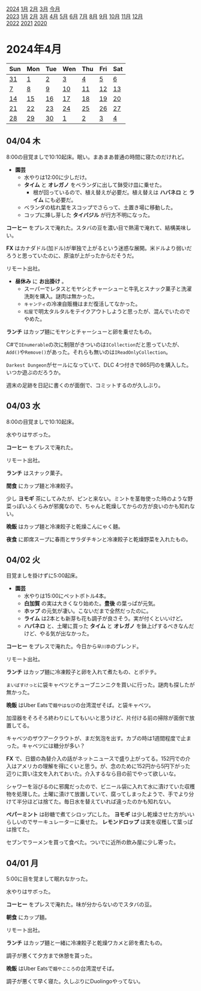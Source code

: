 [2024](README.md#2024) [1月](2024-01.md) [2月](2024-02.md) [3月](2024-03.md) [今月](2024-04.md)  
[2023](README.md#2023) [1月](2023-01.md) [2月](2023-02.md) [3月](2023-03.md) [4月](2023-04.md) [5月](2023-05.md) [6月](2023-06.md) [7月](2023-07.md) [8月](2023-08.md) [9月](2023-09.md) [10月](2023-10.md) [11月](2023-11.md) [12月](2023-12.md)  
[2022](README.md#2022) [2021](README.md#2021) [2020](README.md#2020)  

2024年4月
=========

|Sun|Mon|Tue|Wen|Thu|Fri|Sat|
|---|---|---|---|---|---|---|
|[31](2024-03.md#0331-日)|[1](#0401-月)|[2](#0402-火)|[3](#0403-水)|[4](#0404-木)|[5](#0405-金)|[6](#0406-土)|
|[7](#0407-日)|[8](#0408-月)|[9](#0409-火)|[10](#0410-水)|[11](#0411-木)|[12](#0412-金)|[13](#0413-土)|
|[14](#0414-日)|[15](#0415-月)|[16](#0416-火)|[17](#0417-水)|[18](#0418-木)|[19](#0419-金)|[20](#0420-土)|
|[21](#0421-日)|[22](#0422-月)|[23](#0423-火)|[24](#0424-水)|[25](#0425-木)|[26](#0426-金)|[27](#0427-土)|
|[28](#0428-日)|[29](#0429-月)|[30](#0430-火)|[1](2024-05.md#0501-水)|[2](2024-05.md#0502-木)|[3](2024-05.md#0503-金)|[4](2024-05.md#0504-土)|

04/04 木
--------

8:00の目覚ましで10:10起床。眠い。まあまあ普通の時間に寝たのだけれど。

- __園芸__
  - 水やりは12:00に少しだけ。
  - __タイム__ と __オレガノ__ をベランダに出して鉢受け皿に乗せた。
    - 根が回っているので、植え替えが必要だ。植え替えは __ハバネロ__ と __ライム__ にも必要だ。
  - ベランダの枯れ葉をスコップでさらって、土置き場に移動した。
  - コップに挿し芽した __タイバジル__ が行方不明になった。

__コーヒー__ をプレスで淹れた。スタバの豆を濃い目で熱湯で淹れて、結構美味しい。

__FX__ はカナダドル(加ドル)が単独で上がるという迷惑な展開。米ドルより弱いだろうと思っていたのに、原油が上がったからだそうだ。

リモート出社。

- __昼休み__ に __お出掛け__ 。
  - スーパーでレタスとモヤシとチャーシューと牛乳とスナック菓子と洗濯洗剤を購入。謎肉は無かった。
  - `キャンティ`の冷凍自販機はまだ復活してなかった。
  - `松屋`で明太タルタルをテイクアウトしようと思ったが、混んでいたのでやめた。

__ランチ__ はカップ麺にモヤシとチャーシューと卵を乗せたもの。

C#で`IEnumerable`の次に制限がきついのは`ICollection`だと思っていたが、`Add()`や`Remove()`があった。それらも無いのは`IReadOnlyCollection`。

`Darkest Dungeon`がセールになっていて、DLC 4つ付きで865円のを購入した。いつか遊ぶのだろうか。

週末の足跡を日記に書くのが面倒で、コミットするのが久しぶり。

04/03 水
--------

8:00の目覚ましで10:10起床。

水やりはサボった。

__コーヒー__ をプレスで淹れた。

リモート出社。

__ランチ__ はスナック菓子。

__間食__ にカップ麺と冷凍餃子。

少し __ヨモギ__ 茶にしてみたが、ピンと来ない。ミントを茎毎使った時のような野菜っぽいふくらみが邪魔なので、ちゃんと乾燥してからの方が良いのかも知れない。

__晩飯__ はカップ麺と冷凍餃子と乾燥こんにゃく麺。

__夜食__ に即席スープに春雨とサラダチキンと冷凍餃子と乾燥野菜を入れたもの。

04/02 火
--------

目覚ましを掛けずに5:00起床。

- __園芸__
  - 水やりは15:00にペットボトル4本。
  - __白加賀__ の実は大きくなり始めた。__豊後__ の葉っぱが元気。
  - __ホップ__ の元気が凄い。こないだまで全然だったのに。
  - __ライム__ は2本とも新芽も花も調子が良さそう。実が付くといいけど。
  - __ハバネロ__ と、土曜に買った __タイム__ と __オレガノ__ を鉢上げするべきなんだけど、やる気が出なかった。

__コーヒー__ をプレスで淹れた。今日から`早川亭`のブレンド。

リモート出社。

__ランチ__ はカップ麺に冷凍餃子と卵を入れて煮たもの、とポテチ。

`まいばすけっと`に袋キャベツとチューブニンニクを買いに行った。謎肉も探したが無かった。

__晩飯__ はUber Eatsで`麺やはなび`の台湾混ぜそば。と袋キャベツ。


加湿器をそろそろ終わりにしてもいいと思うけど、片付ける前の掃除が面倒で放置してる。

キャベツのザウアークラウトが、まだ気泡を出す。カブの時は1週間程度で止まった。キャベツには糖分が多い？

__FX__ で、日銀の為替介入の話がネットニュースで盛り上がってる。152円での介入はアメリカの理解を得にくいと思う。が、念のために152円から5円下がった辺りに買い注文を入れておいた。介入するなら目の前でやって欲しいな。

シャワーを浴びるのに邪魔だったので、ビニール袋に入れて水に漬けていた収穫物を処理した。土曜に漬けて放置していて、腐ってしまったようで、手でより分けて半分ほどは捨てた。毎日水を替えていれば違ったのかも知れない。

__ペパーミント__ は砂糖で煮てシロップにした。 __ヨモギ__ は少し乾燥させた方がいいらしいのでサーキュレーターに乗せた。 __レモンドロップ__ は実を収穫して葉っぱは捨てた。

セブンでラーメンを買って食べた。ついでに近所の飲み屋に少し寄った。

04/01 月
--------

5:00に目を覚まして眠れなかった。

水やりはサボった。

__コーヒー__ をプレスで淹れた。味が分からないのでスタバの豆。

__朝食__ にカップ麺。

リモート出社。

__ランチ__ はカップ麺と一緒に冷凍餃子と乾燥ワカメと卵を煮たもの。

調子が悪くて夕方まで休憩を貰った。

__晩飯__ はUber Eatsで`麺やこころ`の台湾混ぜそば。

調子が悪くて早く寝た。久しぶりにDuolingoやってない。

<!-- cSpell:words  -->
